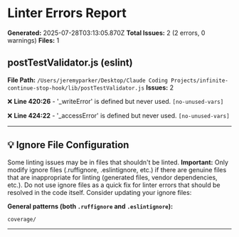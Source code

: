 # Linter Errors Report

**Generated:** 2025-07-28T03:13:05.870Z
**Total Issues:** 2 (2 errors, 0 warnings)
**Files:** 1

## postTestValidator.js (eslint)

**File Path:** `/Users/jeremyparker/Desktop/Claude Coding Projects/infinite-continue-stop-hook/lib/postTestValidator.js`
**Issues:** 2

❌ **Line 420:26** - '_writeError' is defined but never used. `[no-unused-vars]`

❌ **Line 424:22** - '_accessError' is defined but never used. `[no-unused-vars]`

---

## 💡 Ignore File Configuration

Some linting issues may be in files that shouldn't be linted. **Important:** Only modify ignore files (.ruffignore, .eslintignore, etc.) if there are genuine files that are inappropriate for linting (generated files, vendor dependencies, etc.). Do not use ignore files as a quick fix for linter errors that should be resolved in the code itself. Consider updating your ignore files:

**General patterns (both `.ruffignore` and `.eslintignore`):**
```
coverage/
```

---

